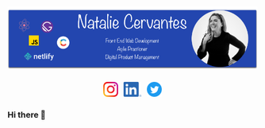 # [![natalie cervantes header](https://raw.githubusercontent.com/Natalie624/Natalie624/main/images/github-header.png)](https://nataliecervantes.com)

<p align='center'>
    <a href="https://www.instagram.com/cnatalie425/"><img height="30" src="https://raw.githubusercontent.com/Natalie624/Natalie624/main/images/instagram.png?raw=true"></a>&nbsp;&nbsp;
    <a href="https://www.linkedin.com/in/nataliecervantes/"><img height="30" src="https://raw.githubusercontent.com/Natalie624/Natalie624/main/images/linkedin.png?raw=true"></a>&nbsp;&nbsp;
    <a href="https://twitter.com/softwarenomad"><img height="30" src="https://raw.githubusercontent.com/Natalie624/Natalie624/main/images/twitter-circle-blue.png?raw=true"></a>
</p>

### Hi there 👋

<!--
**Natalie624/Natalie624** is a ✨ _special_ ✨ repository because its `README.md` (this file) appears on your GitHub profile.

Here are some ideas to get you started:

- 🔭 I’m currently working on ...
- 🌱 I’m currently learning ...
- 👯 I’m looking to collaborate on ...
- 🤔 I’m looking for help with ...
- 💬 Ask me about ...
- 📫 How to reach me: ...
- 😄 Pronouns: ...
- ⚡ Fun fact: ...
-->
